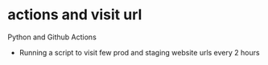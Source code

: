 # actions and visit url
Python and Github Actions
- Running a script to visit few prod and staging website urls every 2 hours
